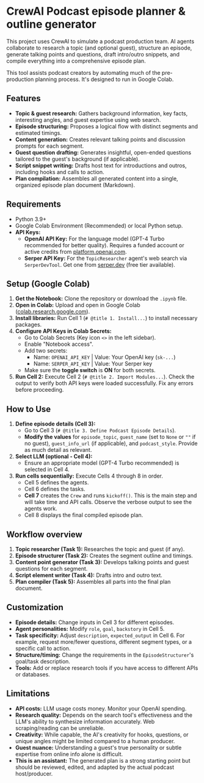 # CrewAI Podcast episode planner & outline generator

This project uses CrewAI to simulate a podcast production team. AI agents collaborate to research a topic (and optional guest), structure an episode, generate talking points and questions, draft intro/outro snippets, and compile everything into a comprehensive episode plan.

This tool assists podcast creators by automating much of the pre-production planning process. It's designed to run in Google Colab.

## Features

*   **Topic & guest research:** Gathers background information, key facts, interesting angles, and guest expertise using web search.
*   **Episode structuring:** Proposes a logical flow with distinct segments and estimated timings.
*   **Content generation:** Creates relevant talking points and discussion prompts for each segment.
*   **Guest question drafting:** Generates insightful, open-ended questions tailored to the guest's background (if applicable).
*   **Script snippet writing:** Drafts host text for introductions and outros, including hooks and calls to action.
*   **Plan compilation:** Assembles all generated content into a single, organized episode plan document (Markdown).

## Requirements

*   Python 3.9+
*   Google Colab Environment (Recommended) or local Python setup.
*   **API Keys:**
    *   **OpenAI API Key:** For the language model (GPT-4 Turbo recommended for better quality). Requires a funded account or active credits from [platform.openai.com](https://platform.openai.com/).
    *   **Serper API Key:** For the `TopicResearcher` agent's web search via `SerperDevTool`. Get one from [serper.dev](https://serper.dev/) (free tier available).

## Setup (Google Colab)

1.  **Get the Notebook:** Clone the repository or download the `.ipynb` file.
2.  **Open in Colab:** Upload and open in Google Colab ([colab.research.google.com](https://colab.research.google.com/)).
3.  **Install libraries:** Run Cell 1 (`# @title 1. Install...`) to install necessary packages.
4.  **Configure API Keys in Colab Secrets:**
    *   Go to Colab Secrets (Key icon `<>` in the left sidebar).
    *   Enable "Notebook access".
    *   Add two secrets:
        *   Name: `OPENAI_API_KEY` | Value: Your OpenAI key (`sk-...`)
        *   Name: `SERPER_API_KEY` | Value: Your Serper key
    *   Make sure the **toggle switch** is **ON** for both secrets.
5.  **Run Cell 2:** Execute Cell 2 (`# @title 2. Import Modules...`). Check the output to verify both API keys were loaded successfully. Fix any errors before proceeding.

## How to Use

1.  **Define episode details (Cell 3):**
    *   Go to Cell 3 (`# @title 3. Define Podcast Episode Details`).
    *   **Modify the values** for `episode_topic`, `guest_name` (set to `None` or `""` if no guest), `guest_info_url` (if applicable), and `podcast_style`. Provide as much detail as relevant.
2.  **Select LLM (optional - Cell 4):**
    *   Ensure an appropriate model (GPT-4 Turbo recommended) is selected in Cell 4.
3.  **Run cells sequentially:** Execute Cells 4 through 8 in order.
    *   Cell 5 defines the agents.
    *   Cell 6 defines the tasks.
    *   **Cell 7** creates the `Crew` and runs `kickoff()`. This is the main step and will take time and API calls. Observe the verbose output to see the agents work.
    *   Cell 8 displays the final compiled episode plan.

## Workflow overview

1.  **Topic researcher (Task 1):** Researches the topic and guest (if any).
2.  **Episode structurer (Task 2):** Creates the segment outline and timings.
3.  **Content point generator (Task 3):** Develops talking points and guest questions for each segment.
4.  **Script element writer (Task 4):** Drafts intro and outro text.
5.  **Plan compiler (Task 5):** Assembles all parts into the final plan document.

## Customization

*   **Episode details:** Change inputs in Cell 3 for different episodes.
*   **Agent personalities:** Modify `role`, `goal`, `backstory` in Cell 5.
*   **Task specificity:** Adjust `description`, `expected_output` in Cell 6. For example, request more/fewer questions, different segment types, or a specific call to action.
*   **Structure/timing:** Change the requirements in the `EpisodeStructurer`'s goal/task description.
*   **Tools:** Add or replace research tools if you have access to different APIs or databases.

## Limitations

*   **API costs:** LLM usage costs money. Monitor your OpenAI spending.
*   **Research quality:** Depends on the search tool's effectiveness and the LLM's ability to synthesize information accurately. Web scraping/reading can be unreliable.
*   **Creativity:** While capable, the AI's creativity for hooks, questions, or unique angles might be limited compared to a human producer.
*   **Guest nuance:** Understanding a guest's true personality or subtle expertise from online info alone is difficult.
*   **This is an assistant:** The generated plan is a strong starting point but should be reviewed, edited, and adapted by the actual podcast host/producer.
